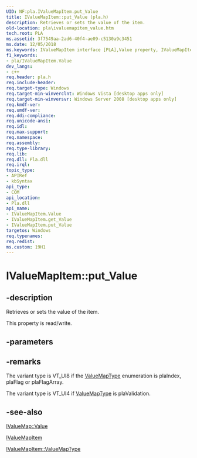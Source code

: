 ```yaml
---
UID: NF:pla.IValueMapItem.put_Value
title: IValueMapItem::put_Value (pla.h)
description: Retrieves or sets the value of the item.
old-location: pla\ivaluemapitem_value.htm
tech.root: PLA
ms.assetid: 3f7549aa-2ad6-40f4-ae09-c5130a9c3451
ms.date: 12/05/2018
ms.keywords: IValueMapItem interface [PLA],Value property, IValueMapItem.Value, IValueMapItem.put_Value, IValueMapItem::Value, IValueMapItem::get_Value, IValueMapItem::put_Value, Value property [PLA], Value property [PLA],IValueMapItem interface, base.ivaluemapitem_value, pla.ivaluemapitem_value, pla/IValueMapItem::Value, pla/IValueMapItem::get_Value, pla/IValueMapItem::put_Value, put_Value
f1_keywords:
- pla/IValueMapItem.Value
dev_langs:
- c++
req.header: pla.h
req.include-header: 
req.target-type: Windows
req.target-min-winverclnt: Windows Vista [desktop apps only]
req.target-min-winversvr: Windows Server 2008 [desktop apps only]
req.kmdf-ver: 
req.umdf-ver: 
req.ddi-compliance: 
req.unicode-ansi: 
req.idl: 
req.max-support: 
req.namespace: 
req.assembly: 
req.type-library: 
req.lib: 
req.dll: Pla.dll
req.irql: 
topic_type:
- APIRef
- kbSyntax
api_type:
- COM
api_location:
- Pla.dll
api_name:
- IValueMapItem.Value
- IValueMapItem.get_Value
- IValueMapItem.put_Value
targetos: Windows
req.typenames: 
req.redist: 
ms.custom: 19H1
---
```


# IValueMapItem::put_Value


## -description


Retrieves or sets the value of the item.

This property is read/write.


## -parameters


## -remarks



The variant type is VT_UI8 if the <a href="https://docs.microsoft.com/windows/win32/api/pla/ne-pla-valuemaptype">ValueMapType</a> enumeration is plaIndex, plaFlag or plaFlagArray.

The variant type is VT_UI4 if <a href="https://docs.microsoft.com/windows/win32/api/pla/ne-pla-valuemaptype">ValueMapType</a> is plaValidation.




## -see-also




<a href="https://docs.microsoft.com/previous-versions/windows/desktop/api/pla/nf-pla-ivaluemap-get_value">IValueMap::Value</a>



<a href="https://docs.microsoft.com/previous-versions/windows/desktop/api/pla/nn-pla-ivaluemapitem">IValueMapItem</a>



<a href="https://docs.microsoft.com/previous-versions/windows/desktop/api/pla/nf-pla-ivaluemapitem-get_valuemaptype">IValueMapItem::ValueMapType</a>
 

 

